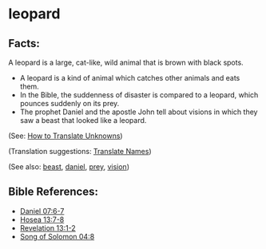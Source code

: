 # leopard #

## Facts: ##

A leopard is a large, cat-like, wild animal that is brown with black spots.

* A leopard is a kind of animal which catches other animals and eats them.
* In the Bible, the suddenness of disaster is compared to a leopard, which pounces suddenly on its prey.
* The prophet Daniel and the apostle John tell about visions in which they saw a beast that looked like a leopard.

(See: [How to Translate Unknowns](https://git.door43.org/Door43/en-ta-translate-vol1/src/master/content/translate_unknown.md))

(Translation suggestions: [Translate Names](https://git.door43.org/Door43/en-ta-translate-vol1/src/master/content/translate_names.md))

(See also: [beast](../other/beast.md), [daniel](../other/daniel.md), [prey](../other/prey.md), [vision](../other/vision.md))

## Bible References: ##

* [Daniel 07:6-7](https://door43.org/en/bible/notes/dan/07/06)
* [Hosea 13:7-8](https://door43.org/en/bible/notes/hos/13/07)
* [Revelation 13:1-2](https://door43.org/en/bible/notes/rev/13/01)
* [Song of Solomon 04:8](https://door43.org/en/bible/notes/sng/04/08)

